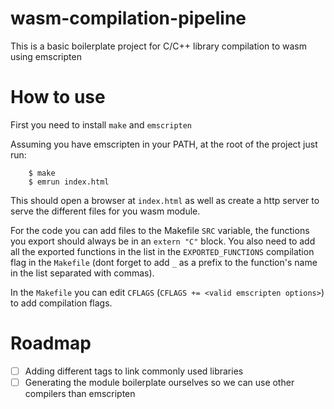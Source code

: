 # wasm-compilation-pipeline

This is a basic boilerplate project for C/C++ library compilation to wasm using emscripten

# How to use

First you need to install `make` and `emscripten`

Assuming you have emscripten in your PATH, at the root of the project just run:
```
    $ make
    $ emrun index.html
```

This should open a browser at `index.html` as well as create a http server to serve the different files for you wasm module.

For the code you can add files to the Makefile `SRC` variable, the functions you export should always be in an `extern "C"` block.
You also need to add all the exported functions in the list in the `EXPORTED_FUNCTIONS` compilation flag in the `Makefile` (dont forget to add `_` as a prefix to the function's name in the list separated with commas).

In the `Makefile` you can edit `CFLAGS` (`CFLAGS += <valid emscripten options>`) to add compilation flags.

# Roadmap
- [ ] Adding different tags to link commonly used libraries
- [ ] Generating the module boilerplate ourselves so we can use other compilers than emscripten
